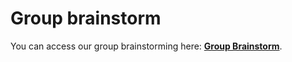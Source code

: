 # Group brainstorm

You can access our group brainstorming here:
[**Group Brainstorm**](https://docs.google.com/document/d/1GRCxNJAbXSTDNgDnKzDF3IzyhiA_VJNgygS9rDqrbrI/edit?usp=sharing).
